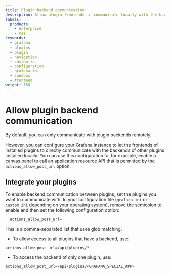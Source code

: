 ```yaml
---
title: Plugin backend communication
description: Allow plugin frontends to communicate locally with the backends of other installed plugins.
labels:
  products:
    - enterprise
    - oss
keywords:
  - grafana
  - plugins
  - plugin
  - navigation
  - customize
  - configuration
  - grafana.ini
  - sandbox
  - frontend
weight: 350
---
```


# Allow plugin backend communication

By default, you can only communicate with plugin backends remotely. 

However, you can configure your Grafana instance to let the frontends of installed plugins to directly communicate with the backends of other plugins installed locally. You can use this configuration to, for example, enable a [canvas panel](https://grafana.com/docs/grafana/<GRAFANA_VERSION>/panels-visualizations/visualizations/canvas/) to call an application resource API that is permitted by the `actions_allow_post_url` option.

## Integrate your plugins

To enable backend communication between plugins, set the plugins you want to communicate with. In your configuration file (`grafana.ini` or `custom.ini` depending on your operating system), remove the semicolon to enable and then set the following configuration option:

```
  actions_allow_post_url=
```

This is a comma-separated list that uses glob matching.

- To allow access to all plugins that have a backend, use:

```
actions_allow_post_url=/api/plugins/*
```

- To access the backend of only one plugin, use:

```
actions_allow_post_url=/api/plugins/<GRAFANA_SPECIAL_APP>
```
